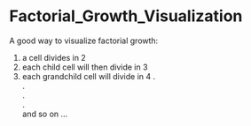 
  # Factorial_Growth_Visualization

A good way to visualize factorial growth: 
1) a cell divides in 2
2) each child cell will then divide in 3
3) each grandchild cell will divide in 4
.  
.  
.  
.  
and so on ...  
